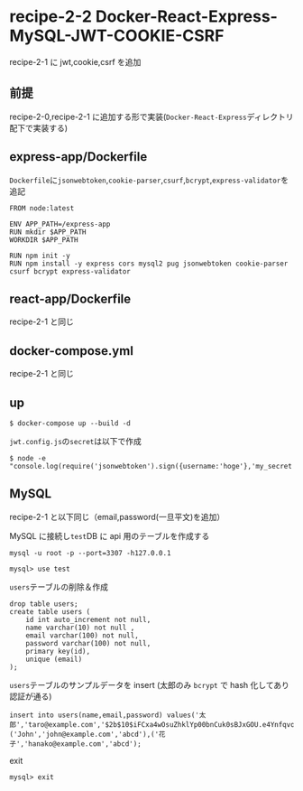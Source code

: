 # recipe-2-2 Docker-React-Express-MySQL-JWT-COOKIE-CSRF

recipe-2-1 に jwt,cookie,csrf を追加

## 前提

recipe-2-0,recipe-2-1 に追加する形で実装(`Docker-React-Express`ディレクトリ配下で実装する)

## express-app/Dockerfile

`Dockerfile`に`jsonwebtoken`,`cookie-parser`,`csurf`,`bcrypt`,`express-validator`を追記

```
FROM node:latest

ENV APP_PATH=/express-app
RUN mkdir $APP_PATH
WORKDIR $APP_PATH

RUN npm init -y
RUN npm install -y express cors mysql2 pug jsonwebtoken cookie-parser csurf bcrypt express-validator
```

## react-app/Dockerfile

recipe-2-1 と同じ

## docker-compose.yml

recipe-2-1 と同じ

## up

```
$ docker-compose up --build -d
```

`jwt.config.js`の`secret`は以下で作成

```
$ node -e "console.log(require('jsonwebtoken').sign({username:'hoge'},'my_secret'))"
```

## MySQL

recipe-2-1 と以下同じ（email,password(一旦平文)を追加）

MySQL に接続し`test`DB に api 用のテーブルを作成する

```
mysql -u root -p --port=3307 -h127.0.0.1

mysql> use test

```

`users`テーブルの削除＆作成

```
drop table users;
create table users (
    id int auto_increment not null,
    name varchar(10) not null ,
    email varchar(100) not null,
    password varchar(100) not null,
    primary key(id),
    unique (email)
);
```

`users`テーブルのサンプルデータを insert (太郎のみ `bcrypt` で hash 化してあり認証が通る)

```
insert into users(name,email,password) values('太郎','taro@example.com','$2b$10$iFCxa4wOsuZhklYp00bnCuk0sBJxGOU.e4YnfqvoDEyIk1C1rrd0K'),('John','john@example.com','abcd'),('花子','hanako@example.com','abcd');
```

exit

```
mysql> exit
```
